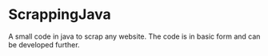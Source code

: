 # ScrappingJava


A small code in java to scrap any website. 
The code is in basic form and can be developed further.
